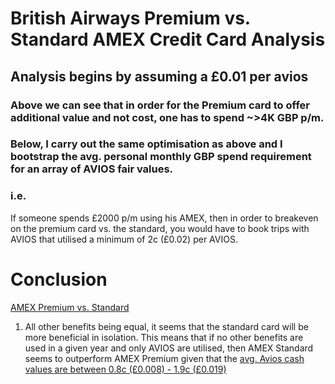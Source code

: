 # British Airways Premium vs. Standard AMEX Credit Card Analysis

## Analysis begins by assuming a £0.01 per avios

### Above we can see that in order for the Premium card to offer additional value and not cost, one has to spend ~>4K GBP p/m. 
### Below, I carry out the same optimisation as above and I bootstrap the avg. personal monthly GBP spend requirement for an array of AVIOS fair values.


### i.e.
If someone spends £2000 p/m using his AMEX, then in order to breakeven on the premium card vs. the standard, you would have to book trips with AVIOS that utilised a minimum of 2c (£0.02) per AVIOS.

# Conclusion
[AMEX Premium vs. Standard](https://www.americanexpress.com/uk/benefits/upgrade/ba-premium-plus-credit-card/)
1. All other benefits being equal, it seems that the standard card will be more beneficial in isolation. This means that if no other benefits are used in a given year and only AVIOS are utilised, then AMEX Standard seems to outperform AMEX Premium given that the [avg. Avios cash values are between 0.8c (£0.008) - 1.9c (£0.019)](https://www.nerdwallet.com/article/travel/avios-points-value)
